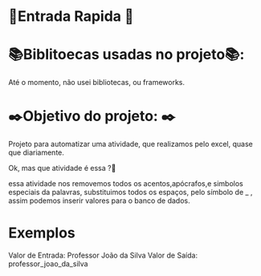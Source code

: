 # 📑Entrada Rapida 📑

# 📚Biblitoecas usadas no projeto📚:
Até o momento, não usei bibliotecas, ou frameworks.

# ✒️Objetivo do projeto: ✒️
Projeto para automatizar uma atividade, que realizamos pelo excel, quase que diariamente.

Ok, mas que atividade é essa ?🫤

essa atividade nos removemos todos os acentos,apócrafos,e simbolos especiais da palavras, substituimos todos os espaços,
pelo símbolo de _ , assim podemos inserir valores para o banco de dados.

# Exemplos 

Valor de Entrada: Professor João da Silva
Valor de Saída: professor_joao_da_silva


